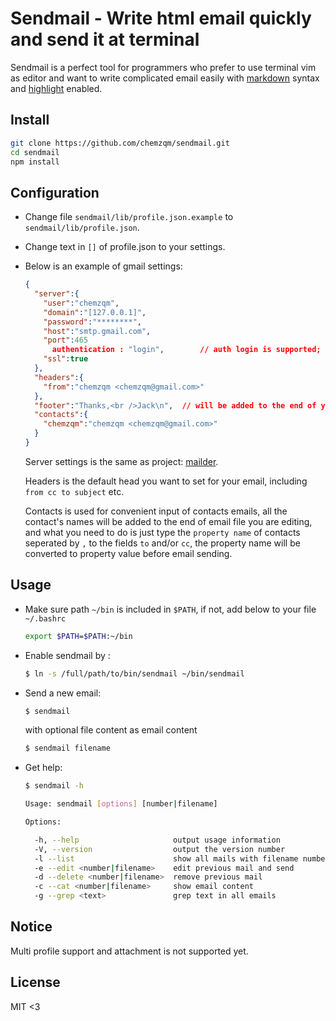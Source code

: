 # Sendmail - Write html email quickly and send it at terminal

  Sendmail is a perfect tool for programmers who prefer to use terminal vim as editor and want to write complicated email easily with [markdown](http://daringfireball.net/projects/markdown/syntax) syntax and [highlight](http://softwaremaniacs.org/soft/highlight/en/) enabled.

## Install
``` bash
git clone https://github.com/chemzqm/sendmail.git
cd sendmail
npm install
```

## Configuration
  
* Change file `sendmail/lib/profile.json.example` to
  `sendmail/lib/profile.json`.
* Change text in `[]` of profile.json to your settings.
* Below is an example of gmail settings:

  ``` json
  {
    "server":{
      "user":"chemzqm", 
      "domain":"[127.0.0.1]",
      "password":"********", 
      "host":"smtp.gmail.com", 
      "port":465
        authentication : "login",        // auth login is supported; anything else is no auth
      "ssl":true
    },
    "headers":{
      "from":"chemzqm <chemzqm@gmail.com>"
    },
    "footer":"Thanks,<br />Jack\n",  // will be added to the end of your email
    "contacts":{
      "chemzqm":"chemzqm <chemzqm@gmail.com>"
    }
  }
  ```
  Server settings is the same as project: [mailder](https://github.com/Marak/node_mailer).

  Headers is the default head you want to set for your email, including `from cc to subject` etc.

  Contacts is used for convenient input of contacts emails, all the contact's names will be added to the end of email file you are editing, and what you need to do is just type the `property name` of contacts seperated by `,` to the fields `to` and/or `cc`, the property name will be converted to property value before email sending.

## Usage

* Make sure path `~/bin` is included in `$PATH`, if not, add below to your file `~/.bashrc`

  ``` bash
  export $PATH=$PATH:~/bin
  ```

* Enable sendmail by :

  ``` bash
  $ ln -s /full/path/to/bin/sendmail ~/bin/sendmail
  ```

* Send a new email:

  ``` bash
  $ sendmail
  ```

  with optional file content as email content

  ``` bash
  $ sendmail filename
  ```

* Get help:
  ``` bash
  $ sendmail -h

  Usage: sendmail [options] [number|filename]

  Options:

    -h, --help                     output usage information
    -V, --version                  output the version number
    -l --list                      show all mails with filename number subject
    -e --edit <number|filename>    edit previous mail and send
    -d --delete <number|filename>  remove previous mail
    -c --cat <number|filename>     show email content
    -g --grep <text>               grep text in all emails

  ```

## Notice

Multi profile support and attachment is not supported yet.

## License

MIT <3
